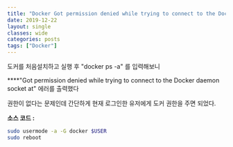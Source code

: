 ```yaml
---
title: "Docker Got permission denied while trying to connect to the Docker daemon socket at... 에러 해결"
date: 2019-12-22
layout: single
classes: wide
categories: posts
tags: ["Docker"]
---
```

도커를 처음설치하고 실행 후 "docker ps -a" 를 입력해보니

****"Got permission denied while trying to connect to the Docker daemon socket at" 에러를 출력했다

권한이 없다는 문제인데 간단하게 현재 로그인한 유저에게 도커 권한을 주면 되었다.
  
**소스 코드 :**
```bash
sudo usermode -a -G docker $USER
sudo reboot
```